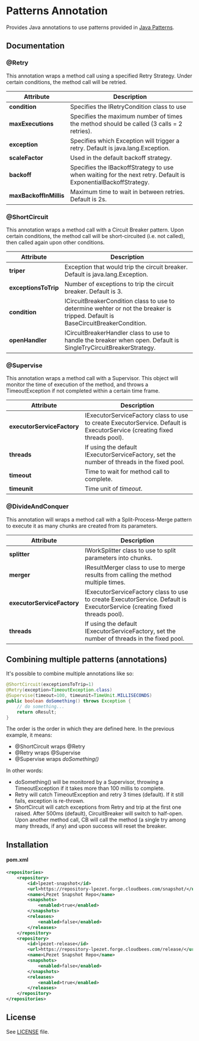 Patterns Annotation
===================

Provides Java annotations to use patterns provided in [Java Patterns](https://github.com/lpezet/java/tree/master/patterns).


Documentation
-------------

### @Retry
This annotation wraps a method call using a specified Retry Strategy.
Under certain conditions, the method call will be retried.


Attribute | Description
--------- | -----------
**condition** | Specifies the IRetryCondition class to use
**maxExecutions** | Specifies the maximum number of times the method should be called (3 calls = 2 retries).
**exception** | Specifies which Exception will trigger a retry. Default is java.lang.Exception.
**scaleFactor** | Used in the default backoff strategy.
**backoff** | Specifies the IBackoffStrategy to use when waiting for the next retry. Default is ExponentialBackoffStrategy.
**maxBackoffInMillis** | Maximum time to wait in between retries. Default is 2s.

	

### @ShortCircuit
This annotation wraps a method call with a Circuit Breaker pattern.
Upon certain conditions, the method call will be short-circuited (i.e. not called), then called again upon other conditions.

Attribute | Description
--------- | -----------
**triper** | Exception that would trip the circuit breaker. Default is java.lang.Exception.
**exceptionsToTrip** | Number of exceptions to trip the circuit breaker. Default is 3.
**condition** | ICircuitBreakerCondition class to use to determine wehter or not the breaker is tripped. Default is BaseCircuitBreakerCondition.
**openHandler** | ICircuitBreakerHandler class to use to handle the breaker when open. Default is SingleTryCircuitBreakerStrategy.

### @Supervise
This annotation wraps a method call with a Supervisor.
This object will monitor the time of execution of the method, and throws a TimeoutException if not completed within a certain time frame.


Attribute | Description
--------- | -----------
**executorServiceFactory** | IExecutorServiceFactory class to use to create ExecutorService. Default is ExecutorService (creating fixed threads pool).
**threads** | If using the default IExecutorServiceFactory, set the number of threads in the fixed pool.
**timeout** | Time to wait for method call to complete.
**timeunit** | Time unit of *timeout*.

### @DivideAndConquer
This annotation will wraps a method call with a Split-Process-Merge pattern to execute it as many chunks are created from its parameters.

Attribute | Description
--------- | -----------
**splitter** | IWorkSplitter class to use to split parameters into chunks.
**merger** | IResultMerger class to use to merge results from calling the method multiple times.
**executorServiceFactory** | IExecutorServiceFactory class to use to create ExecutorService. Default is ExecutorService (creating fixed threads pool).
**threads** | If using the default IExecutorServiceFactory, set the number of threads in the fixed pool.

	
## Combining multiple patterns (annotations)

It's possible to combine multiple annotations like so:

```java
@ShortCircuit(exceptionsToTrip=1)
@Retry(exception=TimeoutException.class)
@Supervise(timeout=100, timeunit=TimeUnit.MILLISECONDS)
public boolean doSomething() throws Exception {
	// do something...
	return oResult;
}
```

The order is the order in which they are defined here.
In the previous example, it means:
* @ShortCircuit wraps @Retry
* @Retry wraps @Supervise
* @Supervise wraps *doSomething()*

In other words:
* doSomething() will be monitored by a Supervisor, throwing a TimeoutException if it takes more than 100 millis to complete.
* Retry will catch TimeoutException and retry 3 times (default). If it still fails, exception is re-thrown.
* ShortCircuit will catch exceptions from Retry and trip at the first one raised. After 500ms (default), CircuitBreaker will switch to half-open. Upon another method call, CB will call the method (a single try among many threads, if any) and upon success will reset the breaker.


Installation
------------

#### pom.xml

```xml
<repositories>
	<repository>
		<id>lpezet-snapshot</id>
		<url>https://repository-lpezet.forge.cloudbees.com/snapshot/</url>
		<name>LPezet Snapshot Repo</name>
		<snapshots>
			<enabled>true</enabled>
		</snapshots>
		<releases>
			<enabled>false</enabled>
		</releases>
	</repository>
	<repository>
		<id>lpezet-release</id>
		<url>https://repository-lpezet.forge.cloudbees.com/release/</url>
		<name>LPezet Snapshot Repo</name>
		<snapshots>
			<enabled>false</enabled>
		</snapshots>
		<releases>
			<enabled>true</enabled>
		</releases>
	</repository>
</repositories>
```

License
-------

See [LICENSE](src/main/resources/META-INF/LICENSE) file.
